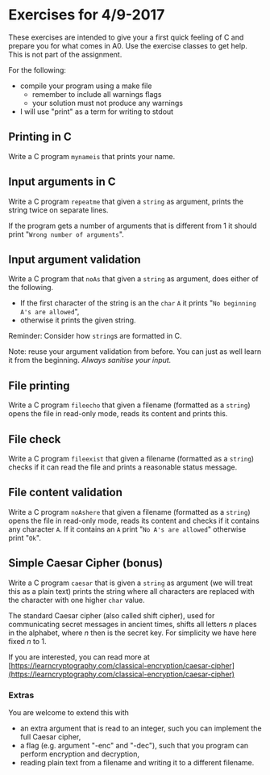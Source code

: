 # Exercises for 4/9-2017

These exercises are intended to give your a first quick feeling of C and prepare you for what comes in A0. Use the exercise classes to get help. This is not part of the assignment.

For the following:

* compile your program using a make file
  * remember to include all warnings flags
  * your solution must not produce any warnings
* I will use "print" as a term for writing to stdout

## Printing in C
Write a C program `mynameis` that prints your name.

## Input arguments in C
Write a C program `repeatme`  that given a `string` as argument, prints the string twice on separate lines.

If the program gets a number of arguments that is different from 1 it should print "`Wrong number of arguments`".

## Input argument validation
Write a C program that `noAs` that given a `string` as argument, does either of the following. 

  * If the first character of the string is an the `char` `A` it prints "`No beginning A's are allowed`",
  * otherwise it prints the given string.

Reminder: Consider how `string`s are formatted in C. 

Note: reuse your argument validation from before. You can just as well learn it from the beginning. _Always sanitise your input._


## File printing
Write a C program `fileecho` that given a filename (formatted as a `string`) opens the file in read-only mode, reads its content and prints this.

## File check
Write a C program `fileexist` that given a filename (formatted as a `string`) checks if it can read the file and prints a reasonable status message.

## File content validation
Write a C program `noAshere` that given a filename (formatted as a `string`) opens the file in read-only mode, reads its content and checks if it contains any character `A`. If it contains an `A` print "`No A's are allowed`" otherwise print "`Ok`".



## Simple Caesar Cipher (bonus)
Write a C program `caesar` that is given a `string` as argument (we will treat this as a plain text) prints the string where all characters are replaced with the character with one higher `char` value.

The standard Caesar cipher (also called shift cipher), used for communicating secret messages in ancient times, shifts all letters _n_ places in the alphabet, where _n_ then is the secret key. For simplicity we have here fixed _n_ to 1.

If you are interested, you can read more at [https://learncryptography.com/classical-encryption/caesar-cipher](https://learncryptography.com/classical-encryption/caesar-cipher)

### Extras
You are welcome to extend this with

  * an extra argument that is read to an integer, such you can implement the full Caesar cipher,
  * a flag (e.g. argument "-enc" and "-dec"), such that you program can perform encryption and decryption,
  * reading plain text from a filename and writing it to a different filename.


